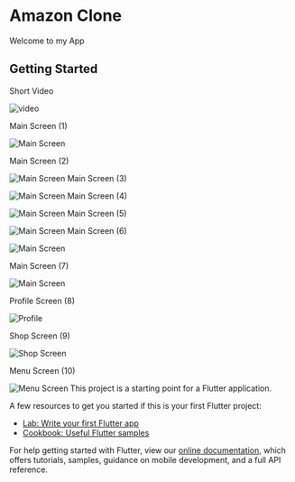 # Amazon Clone

Welcome to my App

## Getting Started
Short Video  

![video](https://youtu.be/M1CYqFynnz0)


Main Screen (1) 

![Main Screen](https://github.com/karimelsherbinii/Amazon-responsive-ui-clone/blob/main/AmazonUiResponsiveClone/1.png?raw=true)

Main Screen (2) 

![Main Screen](https://github.com/karimelsherbinii/Amazon-responsive-ui-clone/blob/main/AmazonUiResponsiveClone/2.png?raw=true)
Main Screen (3) 

![Main Screen](https://github.com/karimelsherbinii/Amazon-responsive-ui-clone/blob/main/AmazonUiResponsiveClone/3.png?raw=true)
Main Screen (4) 

![Main Screen](https://github.com/karimelsherbinii/Amazon-responsive-ui-clone/blob/main/AmazonUiResponsiveClone/4.png?raw=true)
Main Screen (5) 

![Main Screen](https://github.com/karimelsherbinii/Amazon-responsive-ui-clone/blob/main/AmazonUiResponsiveClone/5.png?raw=true)
Main Screen (6) 

![Main Screen](https://github.com/karimelsherbinii/Amazon-responsive-ui-clone/blob/main/AmazonUiResponsiveClone/6.png?raw=true)

Main Screen (7) 

![Main Screen](https://github.com/karimelsherbinii/Amazon-responsive-ui-clone/blob/main/AmazonUiResponsiveClone/7.png?raw=true)


Profile Screen (8) 

![Profile](https://github.com/karimelsherbinii/Amazon-responsive-ui-clone/blob/main/AmazonUiResponsiveClone/8.png?raw=true)

Shop Screen (9) 

![Shop Screen](https://github.com/karimelsherbinii/Amazon-responsive-ui-clone/blob/main/AmazonUiResponsiveClone/9.png?raw=true)

Menu Screen (10) 

![Menu Screen](https://github.com/karimelsherbinii/Amazon-responsive-ui-clone/blob/main/AmazonUiResponsiveClone/10.png?raw=true)
This project is a starting point for a Flutter application.

A few resources to get you started if this is your first Flutter project:

- [Lab: Write your first Flutter app](https://flutter.dev/docs/get-started/codelab)
- [Cookbook: Useful Flutter samples](https://flutter.dev/docs/cookbook)

For help getting started with Flutter, view our
[online documentation](https://flutter.dev/docs), which offers tutorials,
samples, guidance on mobile development, and a full API reference.
